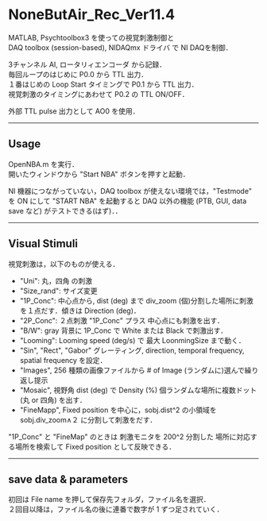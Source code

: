 # NoneButAir_Rec_Ver11.4

MATLAB, Psychtoolbox3 を使っての視覚刺激制御と  
DAQ toolbox (session-based), NIDAQmx ドライバ で NI DAQを制御．

3チャンネル AI, ロータリィエンコーダ から記録．  
毎回ループのはじめに P0.0 から TTL 出力．  
１番はじめの Loop Start タイミングで P0.1 から TTL 出力．  
視覚刺激のタイミングにあわせて P0.2 の TTL ON/OFF．

外部 TTL pulse 出力として AO0 を使用．

---
## Usage
OpenNBA.m を実行．  
開いたウィンドウから "Start NBA" ボタンを押すと起動．

NI 機器につながっていない，DAQ toolbox が使えない環境では，"Testmode" を ON にして "START NBA" を起動すると
DAQ 以外の機能 \(PTB, GUI, data save など\) がテストできる\(はず\)．．

---
## Visual Stimuli
視覚刺激は，以下のものが使える．
* "Uni": 丸，四角 の刺激
* "Size_rand": サイズ変更
* "1P\_Conc": 中心点から, dist \(deg\) まで div\_zoom \(個\)分割した場所に刺激を１点だす．傾きは Direction \(deg\)．
* "2P\_Conc": ２点刺激 "1P\_Conc" プラス 中心点にも刺激を出す．
* "B/W": gray 背景に 1P\_Conc で White または Black で刺激出す．
* "Looming": Looming speed \(deg/s\) で 最大 LoonmingSize まで動く．
* "Sin", "Rect", "Gabor" グレーティング, direction, temporal frequency, spatial frequency を設定．
* "Images", 256 種類の画像ファイルから # of Image \(ランダムに\)選んで繰り返し提示
* "Mosaic", 視野角 dist \(deg\) で Density \(%\) 個ランダムな場所に複数ドット \(丸 or 四角\) を出す．
* "FineMapp", Fixed position を中心に，sobj.dist\^2 の小領域を sobj.div_zoom∧２ に分割して刺激をだす．

"1P\_Conc" と "FineMap" のときは 刺激モニタを 200^2 分割した 場所に対応する場所を検索して Fixed position として反映できる．

---
## save data & parameters
初回は File name を押して保存先フォルダ，ファイル名を選択．  
２回目以降は，ファイル名の後に連番で数字が 1 ずつ足されていく．
